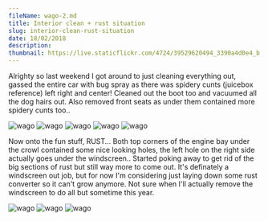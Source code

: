 ```yaml
---
fileName: wago-2.md
title: Interior clean + rust situation
slug: interior-clean-rust-situation
date: 18/02/2018
description: 
thumbnail: https://live.staticflickr.com/4724/39529620494_3390a4d0e4_b.jpg
---
```


Alrighty so last weekend I got around to just cleaning everything out, gassed the entire car with bug spray as there was spidery cunts (juicebox reference) left right and center! Cleaned out the boot too and vacuumed all the dog hairs out. Also removed front seats as under them contained more spidery cunts too..

![wago](https://live.staticflickr.com/4649/38429701290_c65bfa8a8e_b.jpg)
![wago](https://live.staticflickr.com/4745/40240476391_1cb9853269_b.jpg)
![wago](https://live.staticflickr.com/4705/39342752785_5dbbe3bceb_b.jpg)
![wago](https://live.staticflickr.com/4657/39529626984_364890da75_b.jpg)
![wago](https://live.staticflickr.com/4755/26367919818_8f1e0ef2ee_b.jpg)

Now onto the fun stuff, RUST... Both top corners of the engine bay under the crowl contained some nice looking holes, the left hole on the right side actually goes under the windscreen.. Started poking away to get rid of the big sections of rust but still way more to come out. It's definately a windscreen out job, but for now I'm considering just laying down some rust converter so it can't grow anymore. Not sure when I'll actually remove the windscreen to do all but sometime this year.

![wago](https://live.staticflickr.com/4711/38429618250_d14f155446_b.jpg)
![wago](https://live.staticflickr.com/4627/26367926668_3e580b627d_b.jpg)
![wago](https://live.staticflickr.com/4724/39529620494_3390a4d0e4_b.jpg)
